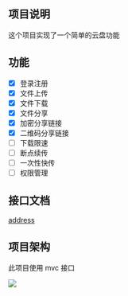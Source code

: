 ## 项目说明

这个项目实现了一个简单的云盘功能



## 功能

* [x] 登录注册
* [x] 文件上传
* [x] 文件下载
* [x] 文件分享
* [x] 加密分享链接
* [x] 二维码分享链接
* [ ] 下载限速
* [ ] 断点续传
* [ ] 一次性快传
* [ ] 权限管理

## 接口文档

[address](https://documenter.getpostman.com/view/10730207/T1DtdaYy)

## 项目架构

此项目使用 mvc 接口

![](https://img2020.cnblogs.com/blog/1823594/202007/1823594-20200730042211576-1233282203.png)